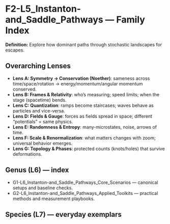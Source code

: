 # F2-L5_Instanton-and_Saddle_Pathways — Family Index
**Definition:** Explore how dominant paths through stochastic landscapes for escapes.

## Overarching Lenses

- **Lens A: Symmetry -> Conservation (Noether)**: sameness across time/space/rotation → energy/momentum/angular momentum conserved.
- **Lens B: Frames & Relativity**: who’s measuring; speed limits; when the stage (spacetime) bends.
- **Lens C: Quantization**: ramps become staircases; waves behave as particles and vice-versa.
- **Lens D: Fields & Gauge**: forces as fields spread in space; different “potentials” = same physics.
- **Lens E: Randomness & Entropy**: many-microstates, noise, arrows of time.
- **Lens F: Scale & Renormalization**: what matters changes with zoom; universal behavior emerges.
- **Lens G: Topology & Phases**: protected counts (knots/holes) that survive deformations.

## Genus (L6) — index
- G1-L6_Instanton-and_Saddle_Pathways_Core_Scenarios — canonical setups and baseline checks.
- G2-L6_Instanton-and_Saddle_Pathways_Applied_Toolkits — practical methods and measurement playbooks.

## Species (L7) — everyday exemplars
